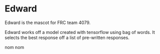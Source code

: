# Edward
Edward is the mascot for FRC team 4079. 

Edward works off a model created with tensorflow using bag of words. It selects the best response off a list of pre-written responses.

nom nom
